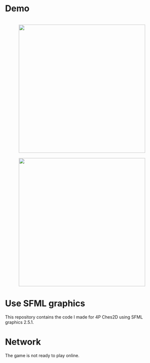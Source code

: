 
# Demo

<center>

&emsp;&emsp;&emsp;&emsp;&emsp;&emsp;&emsp;&emsp;<img src="https://j.gifs.com/x6zx6P.gif" alt=""  width="415" height="420" >
&emsp;&emsp;&emsp;&emsp;&emsp;&emsp;&emsp;&emsp;<img src="https://j.gifs.com/ywAym6.gif" alt="" width="415" height="420"> 
</center> 

# Use SFML graphics
This repository contains the code I made for 4P Ches2D using SFML graphics 2.5.1.
# Network
The game is not ready to play online.


